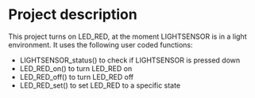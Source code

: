 # Project description

This project turns on LED_RED, at the moment LIGHTSENSOR is in a light environment. It uses the following user coded functions:

- LIGHTSENSOR_status() to check if LIGHTSENSOR is pressed down
- LED_RED_on() to turn LED_RED on
- LED_RED_off() to turn LED_RED off
- LED_RED_set() to set LED_RED to a specific state
